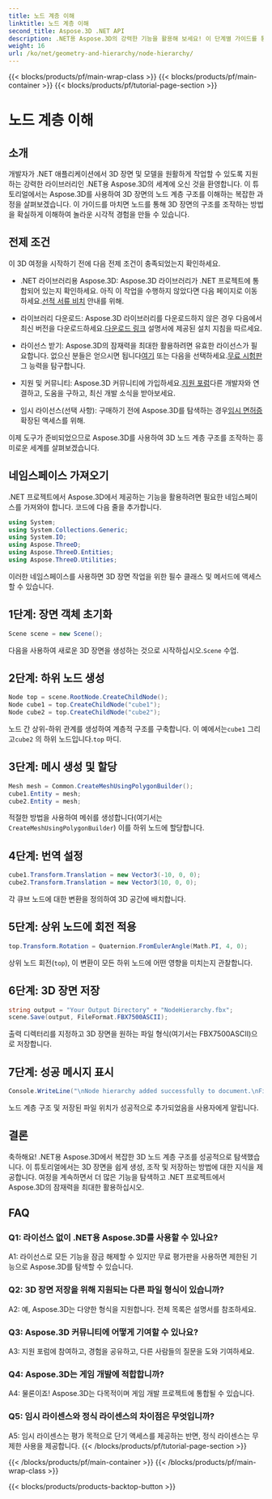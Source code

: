 ```yaml
---
title: 노드 계층 이해
linktitle: 노드 계층 이해
second_title: Aspose.3D .NET API
description: .NET용 Aspose.3D의 강력한 기능을 활용해 보세요! 이 단계별 가이드를 통해 노드 계층 구조 조작에 대해 자세히 알아보세요. 멋진 3D 장면을 손쉽게 만들어 보세요.
weight: 16
url: /ko/net/geometry-and-hierarchy/node-hierarchy/
---
```


{{< blocks/products/pf/main-wrap-class >}}
{{< blocks/products/pf/main-container >}}
{{< blocks/products/pf/tutorial-page-section >}}

# 노드 계층 이해

## 소개

개발자가 .NET 애플리케이션에서 3D 장면 및 모델을 원활하게 작업할 수 있도록 지원하는 강력한 라이브러리인 .NET용 Aspose.3D의 세계에 오신 것을 환영합니다. 이 튜토리얼에서는 Aspose.3D를 사용하여 3D 장면의 노드 계층 구조를 이해하는 복잡한 과정을 살펴보겠습니다. 이 가이드를 마치면 노드를 통해 3D 장면의 구조를 조작하는 방법을 확실하게 이해하여 놀라운 시각적 경험을 만들 수 있습니다.

## 전제 조건

이 3D 여정을 시작하기 전에 다음 전제 조건이 충족되었는지 확인하세요.

-  .NET 라이브러리용 Aspose.3D: Aspose.3D 라이브러리가 .NET 프로젝트에 통합되어 있는지 확인하세요. 아직 이 작업을 수행하지 않았다면 다음 페이지로 이동하세요.[선적 서류 비치](https://reference.aspose.com/3d/net/) 안내를 위해.

-  라이브러리 다운로드: Aspose.3D 라이브러리를 다운로드하지 않은 경우 다음에서 최신 버전을 다운로드하세요.[다운로드 링크](https://releases.aspose.com/3d/net/) 설명서에 제공된 설치 지침을 따르세요.

-  라이선스 받기: Aspose.3D의 잠재력을 최대한 활용하려면 유효한 라이선스가 필요합니다. 없으신 분들은 얻으시면 됩니다[여기](https://purchase.aspose.com/buy) 또는 다음을 선택하세요.[무료 시험판](https://releases.aspose.com/) 그 능력을 탐구합니다.

-  지원 및 커뮤니티: Aspose.3D 커뮤니티에 가입하세요.[지원 포럼](https://forum.aspose.com/c/3d/18)다른 개발자와 연결하고, 도움을 구하고, 최신 개발 소식을 받아보세요.

-  임시 라이선스(선택 사항): 구매하기 전에 Aspose.3D를 탐색하는 경우[임시 면허증](https://purchase.aspose.com/temporary-license/) 확장된 액세스를 위해.

이제 도구가 준비되었으므로 Aspose.3D를 사용하여 3D 노드 계층 구조를 조작하는 흥미로운 세계를 살펴보겠습니다.

## 네임스페이스 가져오기

.NET 프로젝트에서 Aspose.3D에서 제공하는 기능을 활용하려면 필요한 네임스페이스를 가져와야 합니다. 코드에 다음 줄을 추가합니다.

```csharp
using System;
using System.Collections.Generic;
using System.IO;
using Aspose.ThreeD;
using Aspose.ThreeD.Entities;
using Aspose.ThreeD.Utilities;
```

이러한 네임스페이스를 사용하면 3D 장면 작업을 위한 필수 클래스 및 메서드에 액세스할 수 있습니다.

## 1단계: 장면 객체 초기화

```csharp
Scene scene = new Scene();
```

 다음을 사용하여 새로운 3D 장면을 생성하는 것으로 시작하십시오.`Scene` 수업.

## 2단계: 하위 노드 생성

```csharp
Node top = scene.RootNode.CreateChildNode();
Node cube1 = top.CreateChildNode("cube1");
Node cube2 = top.CreateChildNode("cube2");
```

 노드 간 상위-하위 관계를 생성하여 계층적 구조를 구축합니다. 이 예에서는`cube1` 그리고`cube2` 의 하위 노드입니다.`top` 마디.

## 3단계: 메시 생성 및 할당

```csharp
Mesh mesh = Common.CreateMeshUsingPolygonBuilder();
cube1.Entity = mesh;
cube2.Entity = mesh;
```

 적절한 방법을 사용하여 메쉬를 생성합니다(여기서는`CreateMeshUsingPolygonBuilder`) 이를 하위 노드에 할당합니다.

## 4단계: 번역 설정

```csharp
cube1.Transform.Translation = new Vector3(-10, 0, 0);
cube2.Transform.Translation = new Vector3(10, 0, 0);
```

각 큐브 노드에 대한 변환을 정의하여 3D 공간에 배치합니다.

## 5단계: 상위 노드에 회전 적용

```csharp
top.Transform.Rotation = Quaternion.FromEulerAngle(Math.PI, 4, 0);
```

상위 노드 회전(`top`), 이 변환이 모든 하위 노드에 어떤 영향을 미치는지 관찰합니다.

## 6단계: 3D 장면 저장

```csharp
string output = "Your Output Directory" + "NodeHierarchy.fbx";
scene.Save(output, FileFormat.FBX7500ASCII);
```

출력 디렉터리를 지정하고 3D 장면을 원하는 파일 형식(여기서는 FBX7500ASCII)으로 저장합니다.

## 7단계: 성공 메시지 표시

```csharp
Console.WriteLine("\nNode hierarchy added successfully to document.\nFile saved at " + output);
```

노드 계층 구조 및 저장된 파일 위치가 성공적으로 추가되었음을 사용자에게 알립니다.

## 결론

축하해요! .NET용 Aspose.3D에서 복잡한 3D 노드 계층 구조를 성공적으로 탐색했습니다. 이 튜토리얼에서는 3D 장면을 쉽게 생성, 조작 및 저장하는 방법에 대한 지식을 제공합니다. 여정을 계속하면서 더 많은 기능을 탐색하고 .NET 프로젝트에서 Aspose.3D의 잠재력을 최대한 활용하십시오.

## FAQ

### Q1: 라이선스 없이 .NET용 Aspose.3D를 사용할 수 있나요?

A1: 라이선스로 모든 기능을 잠금 해제할 수 있지만 무료 평가판을 사용하면 제한된 기능으로 Aspose.3D를 탐색할 수 있습니다.

### Q2: 3D 장면 저장을 위해 지원되는 다른 파일 형식이 있습니까?

A2: 예, Aspose.3D는 다양한 형식을 지원합니다. 전체 목록은 설명서를 참조하세요.

### Q3: Aspose.3D 커뮤니티에 어떻게 기여할 수 있나요?

A3: 지원 포럼에 참여하고, 경험을 공유하고, 다른 사람들의 질문을 도와 기여하세요.

### Q4: Aspose.3D는 게임 개발에 적합합니까?

A4: 물론이죠! Aspose.3D는 다목적이며 게임 개발 프로젝트에 통합될 수 있습니다.

### Q5: 임시 라이센스와 정식 라이센스의 차이점은 무엇입니까?

A5: 임시 라이센스는 평가 목적으로 단기 액세스를 제공하는 반면, 정식 라이센스는 무제한 사용을 제공합니다.
{{< /blocks/products/pf/tutorial-page-section >}}

{{< /blocks/products/pf/main-container >}}
{{< /blocks/products/pf/main-wrap-class >}}

{{< blocks/products/products-backtop-button >}}
